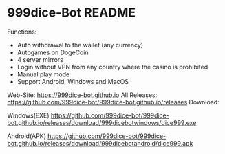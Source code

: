 # 999dice-Bot README

Functions:
- Auto withdrawal to the wallet (any currency)
- Autogames on DogeCoin
- 4 server mirrors
- Login without VPN from any country where the casino is prohibited
- Manual play mode
- Support Android, Windows and MacOS

Web-Site: https://999dice-bot.github.io
All Releases: https://github.com/999dice-bot/999dice-bot.github.io/releases
Download:

  Windows(EXE) https://github.com/999dice-bot/999dice-bot.github.io/releases/download/999dicebotwindows/dice999.exe
  
  Android(APK) https://github.com/999dice-bot/999dice-bot.github.io/releases/download/999dicebotandroid/dice999.apk
  
  
